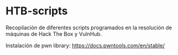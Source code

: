 # HTB-scripts
Recopilación de diferentes scripts programados en la resolución de máquinas de Hack The Box y VulnHub.

Instalación de pwn library: https://docs.pwntools.com/en/stable/
